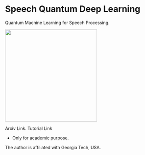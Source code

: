 # Speech Quantum Deep Learning
Quantum Machine Learning for Speech Processing.

<img src="https://github.com/huckiyang/speech_quantum_dl/blob/main/demo.png" width="300">


Arxiv Link. Tutorial Link



- Only for academic purpose. 

The author is affiliated with Georgia Tech, USA.



